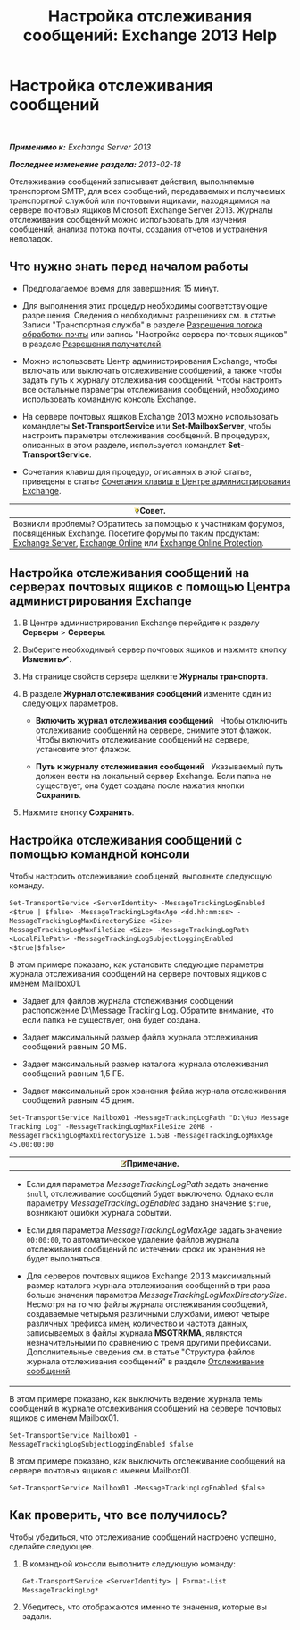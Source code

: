 ﻿---
title: 'Настройка отслеживания сообщений: Exchange 2013 Help'
TOCTitle: Настройка отслеживания сообщений
ms:assetid: 50eb5213-cf27-4179-b427-38d751ee4a70
ms:mtpsurl: https://technet.microsoft.com/ru-ru/library/Aa997984(v=EXCHG.150)
ms:contentKeyID: 51408026
ms.date: 04/30/2018
mtps_version: v=EXCHG.150
ms.translationtype: HT
---

# Настройка отслеживания сообщений

 

_**Применимо к:** Exchange Server 2013_

_**Последнее изменение раздела:** 2013-02-18_

Отслеживание сообщений записывает действия, выполняемые транспортом SMTP, для всех сообщений, передаваемых и получаемых транспортной службой или почтовыми ящиками, находящимися на сервере почтовых ящиков Microsoft Exchange Server 2013. Журналы отслеживания сообщений можно использовать для изучения сообщений, анализа потока почты, создания отчетов и устранения неполадок.

## Что нужно знать перед началом работы

  - Предполагаемое время для завершения: 15 минут.

  - Для выполнения этих процедур необходимы соответствующие разрешения. Сведения о необходимых разрешениях см. в статье Записи "Транспортная служба" в разделе [Разрешения потока обработки почты](mail-flow-permissions-exchange-2013-help.md) или запись "Настройка сервера почтовых ящиков" в разделе [Разрешения получателей](recipients-permissions-exchange-2013-help.md).

  - Можно использовать Центр администрирования Exchange, чтобы включать или выключать отслеживание сообщений, а также чтобы задать путь к журналу отслеживания сообщений. Чтобы настроить все остальные параметры отслеживания сообщений, необходимо использовать командную консоль Exchange.

  - На сервере почтовых ящиков Exchange 2013 можно использовать командлеты **Set-TransportService** или **Set-MailboxServer**, чтобы настроить параметры отслеживания сообщений. В процедурах, описанных в этом разделе, используется командлет **Set-TransportService**.

  - Сочетания клавиш для процедур, описанных в этой статье, приведены в статье [Сочетания клавиш в Центре администрирования Exchange](keyboard-shortcuts-in-the-exchange-admin-center-exchange-online-protection-help.md).

<table>
<thead>
<tr class="header">
<th><img src="images/Bb124558.tip(EXCHG.150).gif" title="Совет" alt="Совет" />Совет.</th>
</tr>
</thead>
<tbody>
<tr class="odd">
<td>Возникли проблемы? Обратитесь за помощью к участникам форумов, посвященных Exchange. Посетите форумы по таким продуктам: <a href="https://go.microsoft.com/fwlink/p/?linkid=60612">Exchange Server</a>, <a href="https://go.microsoft.com/fwlink/p/?linkid=267542">Exchange Online</a> или <a href="https://go.microsoft.com/fwlink/p/?linkid=285351">Exchange Online Protection</a>.</td>
</tr>
</tbody>
</table>


## Настройка отслеживания сообщений на серверах почтовых ящиков с помощью Центра администрирования Exchange

1.  В Центре администрирования Exchange перейдите к разделу **Серверы** \> **Серверы**.

2.  Выберите необходимый сервер почтовых ящиков и нажмите кнопку **Изменить**![Значок редактирования](images/Bb124582.6f53ccb2-1f13-4c02-bea0-30690e6ea71d(EXCHG.150).gif "Значок редактирования").

3.  На странице свойств сервера щелкните **Журналы транспорта**.

4.  В разделе **Журнал отслеживания сообщений** измените один из следующих параметров.
    
      - **Включить журнал отслеживания сообщений**   Чтобы отключить отслеживание сообщений на сервере, снимите этот флажок. Чтобы включить отслеживание сообщений на сервере, установите этот флажок.
    
      - **Путь к журналу отслеживания сообщений**   Указываемый путь должен вести на локальный сервер Exchange. Если папка не существует, она будет создана после нажатия кнопки **Сохранить**.

5.  Нажмите кнопку **Сохранить**.

## Настройка отслеживания сообщений с помощью командной консоли

Чтобы настроить отслеживание сообщений, выполните следующую команду.

    Set-TransportService <ServerIdentity> -MessageTrackingLogEnabled <$true | $false> -MessageTrackingLogMaxAge <dd.hh:mm:ss> -MessageTrackingLogMaxDirectorySize <Size> -MessageTrackingLogMaxFileSize <Size> -MessageTrackingLogPath <LocalFilePath> -MessageTrackingLogSubjectLoggingEnabled <$true|$false>

В этом примере показано, как установить следующие параметры журнала отслеживания сообщений на сервере почтовых ящиков с именем Mailbox01.

  -  Задает для файлов журнала отслеживания сообщений расположение D:\\Message Tracking Log. Обратите внимание, что если папка не существует, она будет создана.

  -  Задает максимальный размер файла журнала отслеживания сообщений равным 20 МБ.

  -  Задает максимальный размер каталога журнала отслеживания сообщений равным 1,5 ГБ.

  -  Задает максимальный срок хранения файла журнала отслеживания сообщений равным 45 дням.

<!-- end list -->

    Set-TransportService Mailbox01 -MessageTrackingLogPath "D:\Hub Message Tracking Log" -MessageTrackingLogMaxFileSize 20MB -MessageTrackingLogMaxDirectorySize 1.5GB -MessageTrackingLogMaxAge 45.00:00:00

<table>
<colgroup>
<col style="width: 100%" />
</colgroup>
<thead>
<tr class="header">
<th><img src="images/JJ126620.note(EXCHG.150).gif" title="Примечание" alt="Примечание" />Примечание.</th>
</tr>
</thead>
<tbody>
<tr class="odd">
<td><ul>
<li><p>Если для параметра <em>MessageTrackingLogPath</em> задать значение <code>$null</code>, отслеживание сообщений будет выключено. Однако если параметру <em>MessageTrackingLogEnabled</em> задано значение <code>$true</code>, возникают ошибки журнала событий.</p></li>
<li><p>Если для параметра <em>MessageTrackingLogMaxAge</em> задать значение <code>00:00:00</code>, то автоматическое удаление файлов журнала отслеживания сообщений по истечении срока их хранения не будет выполняться.</p></li>
<li><p>Для серверов почтовых ящиков Exchange 2013 максимальный размер каталога журнала отслеживания сообщений в три раза больше значения параметра <em>MessageTrackingLogMaxDirectorySize</em>. Несмотря на то что файлы журнала отслеживания сообщений, создаваемые четырьмя различными службами, имеют четыре различных префикса имен, количество и частота данных, записываемых в файлы журнала <strong>MSGTRKMA</strong>, являются незначительными по сравнению с тремя другими префиксами. Дополнительные сведения см. в статье &quot;Структура файлов журнала отслеживания сообщений&quot; в разделе <a href="message-tracking-exchange-2013-help.md">Отслеживание сообщений</a>.</p></li>
</ul></td>
</tr>
</tbody>
</table>


В этом примере показано, как выключить ведение журнала темы сообщений в журнале отслеживания сообщений на сервере почтовых ящиков с именем Mailbox01.

    Set-TransportService Mailbox01 -MessageTrackingLogSubjectLoggingEnabled $false

В этом примере показано, как выключить отслеживание сообщений на сервере почтовых ящиков с именем Mailbox01.

    Set-TransportService Mailbox01 -MessageTrackingLogEnabled $false

## Как проверить, что все получилось?

Чтобы убедиться, что отслеживание сообщений настроено успешно, сделайте следующее.

1.  В командной консоли выполните следующую команду:
    
        Get-TransportService <ServerIdentity> | Format-List MessageTrackingLog*

2.  Убедитесь, что отображаются именно те значения, которые вы задали.

